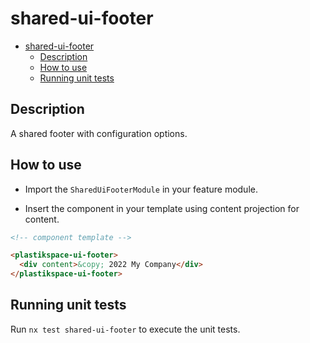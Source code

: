 # shared-ui-footer

- [shared-ui-footer](#shared-ui-footer)
  - [Description](#description)
  - [How to use](#how-to-use)
  - [Running unit tests](#running-unit-tests)

## Description

A shared footer with configuration options.

## How to use

- Import the `SharedUiFooterModule` in your feature module.

- Insert the component in your template using content projection for content.

```html
<!-- component template -->

<plastikspace-ui-footer>
  <div content>&copy; 2022 My Company</div>
</plastikspace-ui-footer>
```

## Running unit tests

Run `nx test shared-ui-footer` to execute the unit tests.
